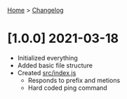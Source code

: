 [Home](https://tmsz-dev.github.io/Persistence/) > [Changelog](https://tmsz-dev.github.io/Persistence/CHANGELOG.html)

# [1.0.0] 2021-03-18

* Initialized everything
* Added basic file structure
* Created [src/index.js](https://github.com/TMSZ-Dev/Persistence/blob/master/src/index.js)
    * Responds to prefix and metions
    * Hard coded ping command
